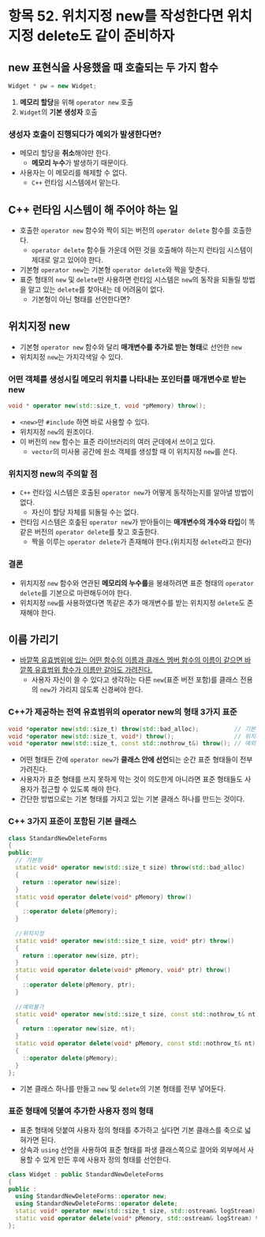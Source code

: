 # 항목 52. 위치지정 new를 작성한다면 위치지정 delete도 같이 준비하자
## new 표현식을 사용했을 때 호출되는 두 가지 함수
```cpp
Widget * pw = new Widget;
```
1. **메모리 할당**을 위해 `operator new` 호출
2. `Widget`의 **기본 생성자** 호출

### 생성자 호출이 진행되다가 예외가 발생한다면?
- 메모리 할당을 **취소**해야만 한다.
  - **메모리 누수**가 발생하기 때문이다.
- 사용자는 이 메모리를 해제할 수 없다.
  - `C++` 런타임 시스템에서 맡는다.

## C++ 런타임 시스템이 해 주어야 하는 일
- 호출한 `operator new` 함수와 짝이 되는 버전의 `operator delete` 함수를 호출한다.
   - `operator delete` 함수들 가운데 어떤 것을 호출해야 하는지 런타임 시스템이 제대로 알고 있어야 한다.
- 기본형 `operator new`는 기본형 `operator delete`와 짝을 맞춘다.
- 표준 형태의 `new` 및 `delete`만 사용하면 런타임 시스템은 `new`의 동작을 되돌릴 방법을 알고 있는 `delete`를 찾아내는 데 어려움이 없다.
  - 기본형이 아닌 형태를 선언한다면?

## 위치지정 new
- 기본형 `operator new` 함수와 달리 **매개변수를 추가로 받는 형태**로 선언한 `new`
- 위치지정 `new`는 가지각색일 수 있다.

### 어떤 객체를 생성시킬 메모리 위치를 나타내는 포인터를 매개변수로 받는 new
```cpp
void * operator new(std::size_t, void *pMemory) throw();
```
- `<new>`만 `#include` 하면 바로 사용할 수 있다.
- 위치지정 `new`의 원조이다.
- 이 버전의 `new` 함수는 표준 라이브러리의 여러 군데에서 쓰이고 있다.
  - `vector`의 미사용 공간에 원소 객체를 생성할 때 이 위치지정 `new`를 쓴다.

### 위치지정 new의 주의할 점
- `C++` 런타임 시스템은 호출된 `operator new`가 어떻게 동작하는지를 알아낼 방법이 없다.
  - 자신이 할당 자체를 되돌릴 수는 없다.
- 런타임 시스템은 호춮된 `operator new`가 받아들이는 **매개변수의 개수와 타입**이 똑같은 버전의 `operator delete`를 찾고 호출한다.
  - 짝을 이루는 `operator delete`가 존재해야 한다.(위치지정 `delete`라고 한다)

### 결론
- 위치지정 `new` 함수와 연관된 **메모리의 누수를**을 봉쇄하려면 표준 형태의 `operator delete`를 기본으로 마련해두어야 한다.
- 위치지정 `new`를 사용하였다면 똑같은 추가 매개변수를 받는 위치지정 `delete`도 존재해야 한다.

## 이름 가리기
- [바깥쪽 유효범위에 있는 어떤 함수의 이름과 클래스 멤버 함수의 이름이 같으면 바깥쪽 유효범위 함수가 이름만 같아도 가려진다.](/Chapter6/Item33.md)
  - 사용자 자신이 쓸 수 있다고 생각하는 다른 `new`(표준 버전 포함)를 클래스 전용의 `new`가 가리지 않도록 신경써야 한다.

### C++가 제공하는 전역 유효범위의 operator new의 형태 3가지 표준
```cpp
void *operator new(std::size_t) throw(std::bad_alloc);          // 기본형
void *operator new(std::size_t, void*) throw();                 // 위치지정
void *operator new(std::size_t, const std::nothrow_t&) throw(); // 예외불가
```
- 어떤 형태든 간에 `operator new`가 **클래스 안에 선언**되는 순간 표준 형태들이 전부 가려진다.
- 사용자가 표준 형태를 쓰지 못하게 막는 것이 의도한게 아니라면 표준 형태들도 사용자가 접근할 수 있도록 해야 한다.
- 간단한 방법으로는 기본 형태를 가지고 있는 기본 클래스 하나를 만드는 것이다.

### C++ 3가지 표준이 포함된 기본 클래스
```cpp
class StandardNewDeleteForms 
{
public: 
  // 기본형
  static void* operator new(std::size_t size) throw(std::bad_alloc)
  {
    return ::operator new(size);
  }
  static void operator delete(void* pMemory) throw()
  {
    ::operator delete(pMemory);
  }
  
  //위치지정
  static void* operator new(std::size_t size, void* ptr) throw()
  {
    return ::operator new(size, ptr);
  }
  static void operator delete(void* pMemory, void* ptr) throw()
  {
    ::operator delete(pMemory, ptr);
  }
  
  //예외불가
  static void* operator new(std::size_t size, const std::nothrow_t& nt) throw()
  {
    return ::operator new(size, nt);
  }
  static void operator delete(void* pMemory, const std::nothrow_t& nt) throw()
  {
    ::operator delete(pMemory);
  }
};
```
- 기본 클래스 하나를 만들고 `new` 및 `delete`의 기본 형태를 전부 넣어둔다.

### 표준 형태에 덧붙여 추가한 사용자 정의 형태
- 표준 형태에 덧붙여 사용자 정의 형태를 추가하고 싶다면 기본 클래스를 축으로 넓혀가면 된다.
- 상속과 `using` 선언을 사용하여 표준 형태를 파생 클래스쪽으로 끌어와 외부에서 사용할 수 있게 만든 후에 사용자 정의 형태를 선언한다.
```cpp
class Widget : public StandardNewDeleteForms 
{
public : 
  using StandardNewDeleteForms::operator new; 
  using StandardNewDeleteForms::operator delete;
  static void* operator new(std::size_t size, std::ostream& logStream) throw(std::bad_alloc);
  static void operator delete(void* pMemory, std::ostream& logStream) throw();
};
```